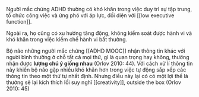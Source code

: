 Người mắc chứng ADHD thường có khó khăn trong việc duy trì sự tập trung, tổ chức công việc và ứng phó với áp lực, đối diện với [[low executive function]]. 

Ngoài ra, họ cũng có xu hướng tăng động, không kiểm soát được hành vi và khó khăn trong việc kiềm chế hành vi bất thường. 

Bộ não những người mắc chứng [[ADHD MOOC]] nhận thông tin khác với người bình thường ở chỗ tất cả mọi thứ, gì là quan trọng hay không, thường nhận được **lượng chú ý giống nhau** (Orlov 2010: 44). Với cách xử lí thông tin này khiến bộ não gặp nhiều khó khăn hơn trong việc tự động sắp xếp các thông tin theo một thứ tự nhất định. Nhưng điều này lại có có một lợi thế là thường sẽ lại kích thích lối suy nghĩ [[creativity]], outside the box (Orlov 2010: 45)




